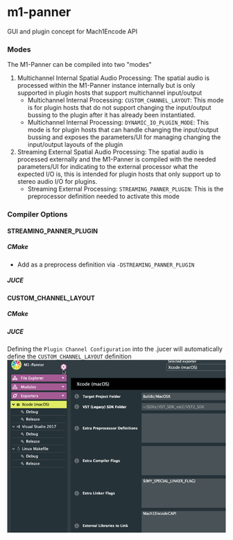 # m1-panner
GUI and plugin concept for Mach1Encode API


### Modes
The M1-Panner can be compiled into two "modes"
 1. Multichannel Internal Spatial Audio Processing: The spatial audio is processed within the M1-Panner instance internally but is only supported in plugin hosts that support multichannel input/output
 	- Multichannel Internal Processing: `CUSTOM_CHANNEL_LAYOUT`: This mode is for plugin hosts that do not support changing the input/output bussing to the plugin after it has already been instantiated.
 	- Multichannel Internal Processing: `DYNAMIC_IO_PLUGIN_MODE`: This mode is for plugin hosts that can handle changing the input/output bussing and exposes the parameters/UI for managing changing the input/output layouts of the plugin
 2. Streaming External Spatial Audio Processing: The spatial audio is processed externally and the M1-Panner is compiled with the needed parameters/UI for indicating to the external processor what the expected I/O is, this is intended for plugin hosts that only support up to stereo audio I/O for plugins.
 	- Streaming External Processing: `STREAMING_PANNER_PLUGIN`: This is the preprocessor definition needed to activate this mode

### Compiler Options

#### STREAMING_PANNER_PLUGIN

##### CMake
- Add as a preprocess definition via `-DSTREAMING_PANNER_PLUGIN`

##### JUCE

#### CUSTOM_CHANNEL_LAYOUT

##### CMake

##### JUCE
Defining the `Plugin Channel Configuration` into the .jucer will automatically define the `CUSTOM_CHANNEL_LAYOUT` definition
![Custom_CHANNEL_LAYOUT JUCE Setup](./.readme/setup_custom_channel_layout.gif)
